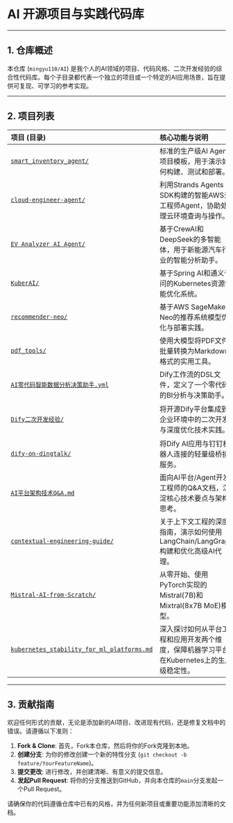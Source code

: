 # AI 开源项目与实践代码库

---

## 1. 仓库概述

本仓库 (`mingyu110/AI`) 是我个人的AI领域的项目、代码风格、二次开发经验的综合性代码库。每个子目录都代表一个独立的项目或一个特定的AI应用场景，旨在提供可复现、可学习的参考实现。

---

## 2. 项目列表

| 项目 (目录) | 核心功能与说明 | 主要技术栈 |
| :--- | :--- | :--- |
| [`smart_inventory_agent/`](./smart_inventory_agent/) | 标准的生产级AI Agent项目模板，用于演示如何构建、测试和部署。 | `Python`, `LangChain`, `FastAPI` |
| [`cloud-engineer-agent/`](./cloud-engineer-agent/) | 利用Strands Agents SDK构建的智能AWS云工程师Agent，协助处理云环境查询与操作。 | `Python`, `Strands Agents SDK`, `AWS CDK` |
| [`EV Analyzer AI Agent/`](./EV%20Analyzer%20AI%20Agent%2020250414/) | 基于CrewAI和DeepSeek的多智能体，用于新能源汽车行业的智能分析助手。 | `Python`, `CrewAI`, `DeepSeek LLM` |
| [`KuberAI/`](./KuberAI/) | 基于Spring AI和通义千问的Kubernetes资源智能优化系统。 | `Java`, `Spring AI`, `Kubernetes` |
| [`recommender-neo/`](./recommender-neo/) | 基于AWS SageMaker Neo的推荐系统模型优化与部署实践。 | `Python`, `SageMaker Neo`, `PyTorch` |
| [`pdf_tools/`](./pdf_tools/) | 使用大模型将PDF文件批量转换为Markdown格式的实用工具。 | `Python`, `PyMuPDF`, `OpenAI LLM` |
| [`AI零代码智能数据分析决策助手.yml`](./AI%E9%9B%B6%E4%BB%A3%E7%A0%81%E6%99%BA%E8%83%BD%E6%95%B0%E6%8D%AE%E5%88%86%E6%9E%90%E5%86%B3%E7%AD%96%E5%8A%A9%E6%89%8B.yml) | Dify工作流的DSL文件，定义了一个零代码的BI分析与决策助手。 | `Dify`, `LLM` |
| [`Dify二次开发经验/`](./Dify%E4%BA%8C%E6%AC%A1%E5%BC%80%E5%8F%91%E7%BB%8F%E9%AA%8C/) | 将开源Dify平台集成到企业环境中的二次开发与深度优化技术实践。 | `Dify`, `Python`, `Milvus`, `Celery` |
| [`dify-on-dingtalk/`](./dify-on-dingtalk/) | 将Dify AI应用与钉钉机器人连接的轻量级桥接服务。 | `Python`, `Dify API`, `DingTalk SDK` |
| [`AI平台架构技术Q&A.md`](./AI%E5%B9%B3%E5%8F%B0%E6%9E%B6%E6%9E%84%E6%8A%80%E6%9C%AFQ%26A.md) | 面向AI平台/Agent开发工程师的Q&A文档，沉淀核心技术要点与架构思考。 | `MLOps`, `Kubernetes`, `PyTorch`, `RAG` |
| [`contextual-engineering-guide/`](./contextual-engineering-guide/) | 关于上下文工程的深度指南，演示如何使用LangChain/LangGraph构建和优化高级AI代理。 | `Python`, `LangChain`, `LangGraph` |
| [`Mistral-AI-from-Scratch/`](./Mistral-AI-from-Scratch/) | 从零开始、使用PyTorch实现的Mistral(7B)和Mixtral(8x7B MoE)模型。 | `Python`, `PyTorch`, `xformers` |
| [`kubernetes_stability_for_ml_platforms.md`](./kubernetes_stability_for_ml_platforms.md) | 深入探讨如何从平台工程和应用开发两个维度，保障机器学习平台在Kubernetes上的生产级稳定性。 | `Kubernetes`, `MLOps`, `SRE` |

---

## 3. 贡献指南

欢迎任何形式的贡献，无论是添加新的AI项目、改进现有代码，还是修复文档中的错误。请遵循以下准则：

1.  **Fork & Clone**: 首先，Fork本仓库，然后将你的Fork克隆到本地。
2.  **创建分支**: 为你的修改创建一个新的特性分支 (`git checkout -b feature/YourFeatureName`)。
3.  **提交更改**: 进行修改，并创建清晰、有意义的提交信息。
4.  **发起Pull Request**: 将你的分支推送到GitHub，并向本仓库的`main`分支发起一个Pull Request。

请确保你的代码遵循仓库中已有的风格，并为任何新项目或重要功能添加清晰的文档。

